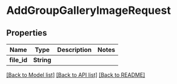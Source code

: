 # AddGroupGalleryImageRequest

## Properties

Name | Type | Description | Notes
------------ | ------------- | ------------- | -------------
**file_id** | **String** |  | 

[[Back to Model list]](../README.md#documentation-for-models) [[Back to API list]](../README.md#documentation-for-api-endpoints) [[Back to README]](../README.md)


